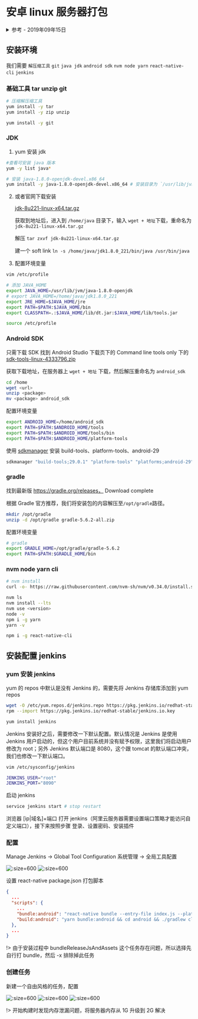 # 安卓 linux 服务器打包

<details>
<summary>参考 - 2019年09年15日</summary>

- [Linux 服务器搭建 Jenkins 自动化打包](https://fenglincanyi.github.io/2018/02/28/Linux服务器搭建Jenkins自动化打包/)

</details>

## 安装环境

我们需要 `解压缩工具` `git` `java jdk` `android sdk` `nvm node yarn` `react-native-cli` `jenkins`

### 基础工具 tar unzip git

```bash
# 压缩解压缩工具
yum install -y tar
yum install -y zip unzip

yum install -y git
```

### JDK

1. yum 安装 jdk

```bash
#查看可安装 java 版本
yum -y list java*

# 安装 java-1.8.0-openjdk-devel.x86_64
yum install -y java-1.8.0-openjdk-devel.x86_64 # 安装目录为 `/usr/lib/jvm`
```

2. 或者官网下载安装

   [jdk-8u221-linux-x64.tar.gz](https://www.oracle.com/technetwork/java/javase/downloads/jdk8-downloads-2133151.html)

   获取到地址后，进入到 `/home/java` 目录下，输入 `wget + 地址`下载，重命名为 `jdk-8u221-linux-x64.tar.gz`

   解压 `tar zxvf jdk-8u221-linux-x64.tar.gz`

   建一个 soft link `ln -s /home/java/jdk1.8.0_221/bin/java /usr/bin/java`

3. 配置环境变量

```bash
vim /etc/profile

# 添加 JAVA_HOME
export JAVA_HOME=/usr/lib/jvm/java-1.8.0-openjdk
# export JAVA_HOME=/home/java/jdk1.8.0_221
export JRE_HOME=$JAVA_HOME/jre
export PATH=$PATH:$JAVA_HOME/bin
export CLASSPATH=.:$JAVA_HOME/lib/dt.jar:$JAVA_HOME/lib/tools.jar

source /etc/profile
```

### Android SDK

只需下载 SDK 找到 Android Studio 下载页下的 Command line tools only 下的 [sdk-tools-linux-4333796.zip](https://developer.android.com/studio#downloads)

获取下载地址，在服务器上 `wget + 地址` 下载，然后解压重命名为 `android_sdk`

```bash
cd /home
wget <url>
unzip <package>
mv <package> android_sdk
```

配置环境变量

```bash
export ANDROID_HOME=/home/android_sdk
export PATH=$PATH:$ANDROID_HOME/tools
export PATH=$PATH:$ANDROID_HOME/tools/bin
export PATH=$PATH:$ANDROID_HOME/platform-tools
```

使用 [sdkmanager](https://developer.android.com/studio/command-line/sdkmanager) 安装 build-tools、platform-tools、android-29

```bash
sdkmanager "build-tools;29.0.1" "platform-tools" "platforms;android-29"
```

### gradle

找到最新版 https://gradle.org/releases， Download complete

根据 Gradle 官方推荐，我们将安装包的内容解压至`/opt/gradle`路径。

```bash
mkdir /opt/gradle
unzip -d /opt/gradle gradle-5.6.2-all.zip
```

配置环境变量

```bash
# gradle
export GRADLE_HOME=/opt/gradle/gradle-5.6.2
export PATH=$PATH:$GRADLE_HOME/bin
```

### nvm node yarn cli

```bash
# nvm install
curl -o- https://raw.githubusercontent.com/nvm-sh/nvm/v0.34.0/install.sh | bash

nvm ls
nvm install --lts
nvm use <version>
node -v
npm i -g yarn
yarn -v

npm i -g react-native-cli
```

## 安装配置 jenkins

### yum 安装 jenkins

yum 的 repos 中默认是没有 Jenkins 的，需要先将 Jenkins 存储库添加到 yum repos

```bash
wget -O /etc/yum.repos.d/jenkins.repo https://pkg.jenkins.io/redhat-stable/jenkins.repo
rpm --import https://pkg.jenkins.io/redhat-stable/jenkins.io.key

yum install jenkins
```

Jenkins 安装好之后，需要修改一下默认配置。默认情况是 Jenkins 是使用 Jenkins 用户启动的，但这个用户目前系统并没有赋予权限，这里我们将启动用户修改为 root；另外 Jenkins 默认端口是 8080，这个跟 tomcat 的默认端口冲突，我们也修改一下默认端口。

```bash
vim /etc/sysconfig/jenkins

JENKINS_USER="root"
JENKINS_PORT="8090"
```

启动 jenkins

```bash
service jenkins start # stop restart
```

浏览器 [ip|域名]+端口 打开 jenkins（阿里云服务器需要设置端口策略才能访问自定义端口），接下来按照步骤 登录、设置密码、安装插件

### 配置

Manage Jenkins -> Global Tool Configuration 系统管理 -> 全局工具配置

![](img/jenkins_jdk.jpg ':size=600')
![](img/jenkins_git_gradle.jpg ':size=600')

设置 react-native package.json 打包脚本

```json
{
  ...
  "scripts": {
    ...
    "bundle:android": "react-native bundle --entry-file index.js --platform android --dev false --bundle-output ./android/app/src/main/assets/index.android.bundle --assets-dest ./android/app/src/main/res/",
    "build:android": "yarn bundle:android && cd android && ./gradlew clean && ./gradlew assembleRelease -x bundleReleaseJsAndAssets --stacktrace"
  },
  ...
}
```

!> 由于安装过程中 bundleReleaseJsAndAssets 这个任务存在问题，所以选择先自行打 bundle，然后 -x 排除掉此任务

### 创建任务

新建一个自由风格的任务，配置

![](img/jenkins_task_git.jpg ':size=600')
![](img/jenkins_task_build.jpg ':size=600')
![](img/jenkins_task_after.jpg ':size=600')

!> 开始构建时发现内存泄漏问题，将服务器内存从 1G 升级到 2G 解决
